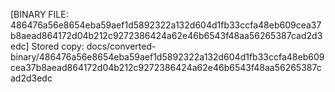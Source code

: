 [BINARY FILE: 486476a56e8654eba59aef1d5892322a132d604d1fb33ccfa48eb609cea37b8aead864172d04b212c9272386424a62e46b6543f48aa56265387cad2d3edc]
Stored copy: docs/converted-binary/486476a56e8654eba59aef1d5892322a132d604d1fb33ccfa48eb609cea37b8aead864172d04b212c9272386424a62e46b6543f48aa56265387cad2d3edc
